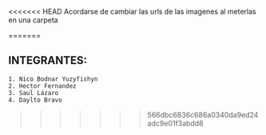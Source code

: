 <<<<<<< HEAD
Acordarse de cambiar las urls de las imagenes al meterlas en una carpeta
=======
## INTEGRANTES: 


	1. Nico Bodnar Yuzyfishyn
	2. Hector Fernandez
	3. Saul Lázaro
	4. Daylto Bravo


>>>>>>> 566dbc6836c686a0340da9ed24adc9e01f3abdd8
